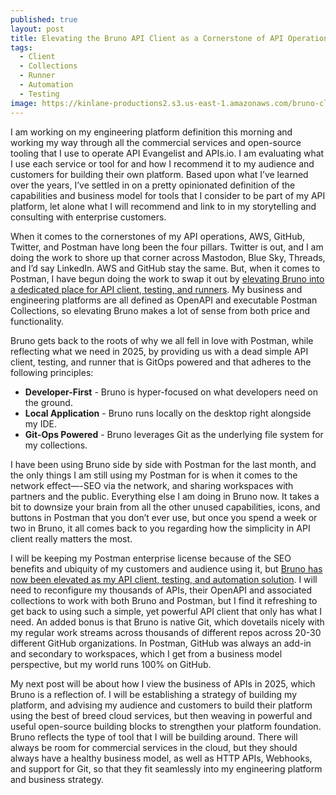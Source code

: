 ```yaml
---
published: true
layout: post
title: Elevating the Bruno API Client as a Cornerstone of API Operations
tags:
  - Client
  - Collections
  - Runner
  - Automation
  - Testing
image: https://kinlane-productions2.s3.us-east-1.amazonaws.com/bruno-client.png
---
```

I am working on my engineering platform definition this morning and working my way through all the commercial services and open-source tooling that I use to operate API Evangelist and APIs.io. I am evaluating what I use each service or tool for and how I recommend it to my audience and customers for building their own platform. Based upon what I’ve learned over the years, I’ve settled in on a pretty opinionated definition of the capabilities and business model for tools that I consider to be part of my API platform, let alone what I will recommend and link to in my storytelling and consulting with enterprise customers.

When it comes to the cornerstones of my API operations, AWS, GitHub, Twitter, and Postman have long been the four pillars. Twitter is out, and I am doing the work to shore up that corner across Mastodon, Blue Sky, Threads, and I’d say LinkedIn. AWS and GitHub stay the same. But, when it comes to Postman, I have begun doing the work to swap it out by [elevating Bruno into a dedicated place for API client, testing, and runners](https://bit.ly/4fpe6FO). My business and engineering platforms are all defined as OpenAPI and executable Postman Collections, so elevating Bruno makes a lot of sense from both price and functionality.

Bruno gets back to the roots of why we all fell in love with Postman, while reflecting what we need in 2025, by providing us with a dead simple API client, testing, and runner that is GitOps powered and that adheres to the following principles:

- **Developer-First** - Bruno is hyper-focused on what developers need on the ground.
- **Local Application** - Bruno runs locally on the desktop right alongside my IDE.
- **Git-Ops Powered** - Bruno leverages Git as the underlying file system for my collections.

I have been using Bruno side by side with Postman for the last month, and the only things I am still using my Postman for is when it comes to the network effect—-SEO via the network, and sharing workspaces with partners and the public. Everything else I am doing in Bruno now. It takes a bit to downsize your brain from all the other unused capabilities, icons, and buttons in Postman that you don’t ever use, but once you spend a week or two in Bruno, it all comes back to you regarding how the simplicity in API client really matters the most.

I will be keeping my Postman enterprise license because of the SEO benefits and ubiquity of my customers and audience using it, but [Bruno has now been elevated as my API client, testing, and automation solution](https://bit.ly/4fpe6FO). I will need to reconfigure my thousands of APIs, their OpenAPI and associated collections to work with both Bruno and Postman, but I find it refreshing to get back to using such a simple, yet powerful API client that only has what I need. An added bonus is that Bruno is native Git, which dovetails nicely with my regular work streams across thousands of different repos across 20-30 different GitHub organizations. In Postman, GitHub was always an add-in and secondary to workspaces, which I get from a business model perspective, but my world runs 100% on GitHub.

My next post will be about how I view the business of APIs in 2025, which Bruno is a reflection of. I will be establishing a strategy of building my platform, and advising my audience and customers to build their platform using the best of breed cloud services, but then weaving in powerful and useful open-source building blocks to strengthen your platform foundation. Bruno reflects the type of tool that I will be building around. There will always be room for commercial services in the cloud, but they should always have a healthy business model, as well as HTTP APIs, Webhooks, and support for Git, so that they fit seamlessly into my engineering platform and business strategy.